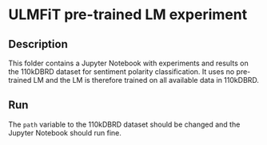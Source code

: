 # ULMFiT pre-trained LM experiment

## Description

This folder contains a Jupyter Notebook with experiments and results on the 110kDBRD dataset for sentiment polarity classification. It uses no pre-trained LM and the LM is therefore trained on all available data in 110kDBRD.

## Run

The `path` variable to the 110kDBRD dataset should be changed and the Jupyter Notebook should run fine.